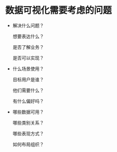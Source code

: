 # 数据可视化需要考虑的问题

*   解决什么问题？

    想要表达什么？

    是否了解业务？

    是否可以实现？

*   什么场景使用？

    目标用户是谁？

    他们需要什么？

    有什么偏好吗？

*   哪些数据可用？

    哪些类别关系？

    哪些表现方式？
    
    如何布局组织？